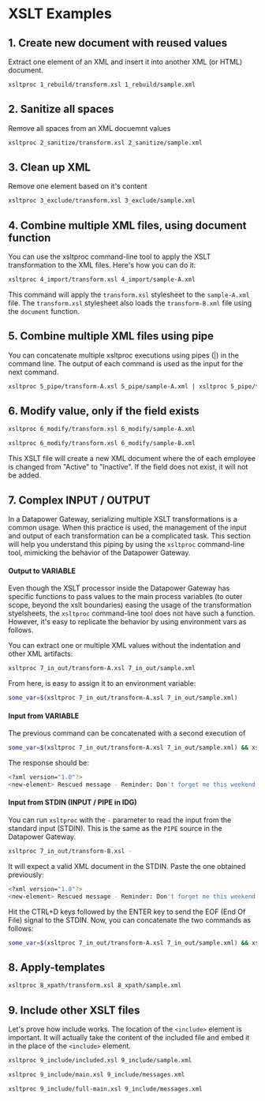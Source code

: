 # XSLT Examples

## 1. Create new document with reused values

Extract one element of an XML and insert it into another XML (or HTML) document.

```bash
xsltproc 1_rebuild/transform.xsl 1_rebuild/sample.xml
```

## 2. Sanitize all spaces

Remove all spaces from an XML docuemnt values

```bash
xsltproc 2_sanitize/transform.xsl 2_sanitize/sample.xml
```

## 3. Clean up XML

Remove one element based on it's content

```bash
xsltproc 3_exclude/transform.xsl 3_exclude/sample.xml
```

## 4. Combine multiple XML files, using document function

You can use the xsltproc command-line tool to apply the XSLT transformation to the XML files. Here's how you can do it:

```bash
xsltproc 4_import/transform.xsl 4_import/sample-A.xml
```
This command will apply the `transform.xsl` stylesheet to the `sample-A.xml`  file. The `transform.xsl` stylesheet also loads the `transform-B.xml` file using the `document` function.

## 5. Combine multiple XML files using pipe

You can concatenate multiple xsltproc executions using pipes (|) in the command line. The output of each command is used as the input for the next command.

```bash
xsltproc 5_pipe/transform-A.xsl 5_pipe/sample-A.xml | xsltproc 5_pipe/transform-B.xsl - > 5_pipe/output.xml
```

## 6. Modify value, only if the field exists

```bash
xsltproc 6_modify/transform.xsl 6_modify/sample-A.xml

xsltproc 6_modify/transform.xsl 6_modify/sample-B.xml
```

This XSLT file will create a new XML document where the <status> of each employee is changed from "Active" to "Inactive". If the <status> field does not exist, it will not be added.

## 7. Complex INPUT / OUTPUT

In a Datapower Gateway, serializing multiple XSLT transformations is a common usage. When this practice is used, the management of the input and output of each transformation can be a complicated task. This section will help you understand this piping by using the `xsltproc` command-line tool, mimicking the behavior of the Datapower Gateway.

#### Output to VARIABLE

Even though the XSLT processor inside the Datapower Gateway has specific functions to pass values to the main process variables (to outer scope, beyond the xslt boundaries) easing the usage of the transformation styelsheets, the `xsltproc` command-line tool does not have such a function. However, it's easy to replicate the behavior by using environment vars as follows.

You can extract one or multiple XML values without the indentation and other XML artifacts:

```bash
xsltproc 7_in_out/transform-A.xsl 7_in_out/sample.xml
```

From here, is easy to assign it to an environment variable:

```bash
some_var=$(xsltproc 7_in_out/transform-A.xsl 7_in_out/sample.xml)
```


#### Input from VARIABLE

The previous command can be concatenated with a second execution of 

```bash
some_var=$(xsltproc 7_in_out/transform-A.xsl 7_in_out/sample.xml) && xsltproc --stringparam envVar "$some_var" 7_in_out/transform-B.xsl 7_in_out/input.xml
```

The response should be:

```bash
<?xml version="1.0"?>
<new-element> Rescued message - Reminder: Don't forget me this weekend!</new-element>
```


#### Input from STDIN (INPUT / PIPE in IDG)

You can run `xsltproc` with the `-` parameter to read the input from the standard input (STDIN). This is the same as the `PIPE` source in the Datapower Gateway.

```bash
xsltproc 7_in_out/transform-B.xsl -
```

It will expect a valid XML document in the STDIN. Paste the one obtained previously:

```bash
<?xml version="1.0"?>
<new-element> Rescued message - Reminder: Don't forget me this weekend!</new-element>
```

Hit the CTRL+D keys followed by the ENTER key to send the EOF (End Of File) signal to the STDIN.
Now, you can concatenate the two commands as follows:

```bash
some_var=$(xsltproc 7_in_out/transform-A.xsl 7_in_out/sample.xml) && xsltproc --stringparam envVar "$some_var" 7_in_out/transform-B.xsl 7_in_out/input.xml | xsltproc 7_in_out/transform-C.xsl -
```

## 8. Apply-templates

```bash
xsltproc 8_xpath/transform.xsl 8_xpath/sample.xml
```

## 9. Include other XSLT files

Let's prove how include works. The location of the `<include>` element is important. It will actually take the content of the included file and embed it in the place of the `<include>` element.

```bash
xsltproc 9_include/included.xsl 9_include/sample.xml
```

```bash
xsltproc 9_include/main.xsl 9_include/messages.xml
```

```bash
xsltproc 9_include/full-main.xsl 9_include/messages.xml
```